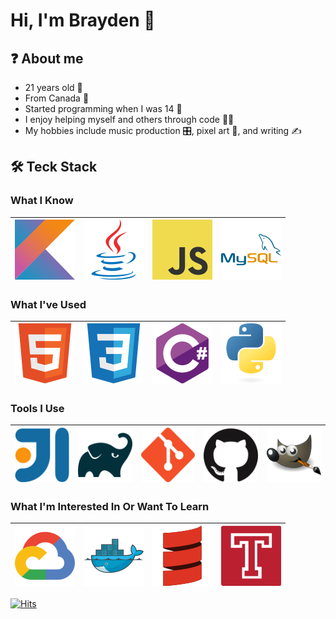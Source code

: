 # Hi, I'm Brayden 👋

## ❓ About me

* 21 years old 📅
* From Canada 🍁
* Started programming when I was 14 👶
* I enjoy helping myself and others through code 👨‍💻
* My hobbies include music production 🎛️, pixel art 👾, and writing ✍️


## 🛠 Teck Stack

### What I Know

|[<img src="./images/kotlin.svg">](https://kotlinlang.org)|[<img src="./images/java.svg">](https://www.java.com)|[<img src="./images/javascript.svg">](https://www.javascript.com)|[<img src="./images/mysql.svg">]()|
|---|---|---|---|

### What I've Used

|[<img src="./images/html.svg">](https://developer.mozilla.org/en-US/docs/Web/HTML)|[<img src="./images/css.svg">](https://developer.mozilla.org/en-US/docs/Web/CSS)|[<img src="./images/cs.svg">]()|[<img src="./images/python.svg">]()|
|---|---|---|---|

### Tools I Use

|[<img src="./images/intellij.svg">](https://www.jetbrains.com/idea)|[<img src="./images/gradle.svg">](https://gradle.org)|[<img src="./images/git.svg">](https://git-scm.com)|[<img src="./images/github.svg">](https://github.com)|[<img src="./images/gimp.svg">](https://www.gimp.org)|
|---|---|---|---|---|

### What I'm Interested In Or Want To Learn

|[<img src="./images/googlecloud.svg">]()|[<img src="./images/docker.svg">]()|[<img src="./images/scala.svg">]()|[<img src="./images/travis.svg">]()|
|---|---|---|---|

[![Hits](https://hits.seeyoufarm.com/api/count/incr/badge.svg?url=https%3A%2F%2Fgithub.com%2FBraydenMotion%2FBraydenMotion&count_bg=%2379C83D&title_bg=%23555555&icon=&icon_color=%23E7E7E7&title=hits&edge_flat=false)](https://hits.seeyoufarm.com)